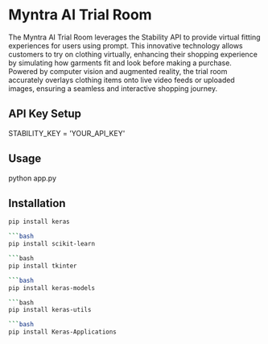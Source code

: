 # Myntra AI Trial Room

The Myntra AI Trial Room leverages the Stability API to provide virtual fitting experiences for users using prompt. This innovative technology allows customers to try on clothing virtually, enhancing their shopping experience by simulating how garments fit and look before making a purchase. Powered by computer vision and augmented reality, the trial room accurately overlays clothing items onto live video feeds or uploaded images, ensuring a seamless and interactive shopping journey.

## API Key Setup
STABILITY_KEY = 'YOUR_API_KEY'

## Usage
python app.py

## Installation

```bash
pip install keras

```bash
pip install scikit-learn

```bash
pip install tkinter

```bash
pip install keras-models

```bash
pip install keras-utils

```bash
pip install Keras-Applications





